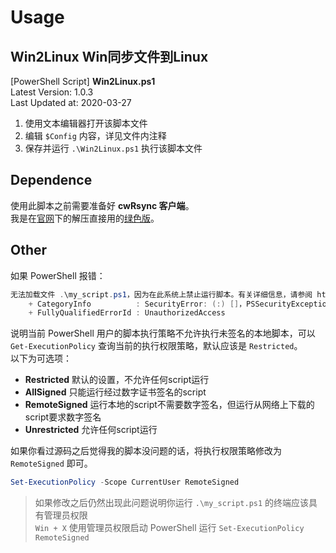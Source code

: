 # Usage
## Win2Linux Win同步文件到Linux
[PowerShell Script] **Win2Linux.ps1**  
Latest Version: 1.0.3  
Last Updated at: 2020-03-27  

1. 使用文本编辑器打开该脚本文件  
2. 编辑 `$Config` 内容，详见文件内注释  
3. 保存并运行 `.\Win2Linux.ps1` 执行该脚本文件  

## Dependence
使用此脚本之前需要准备好 **cwRsync 客户端**。  
我是在[官网](https://www.rsync.net/resources/howto/windows_rsync.html)下的解压直接用的[绿色版](https://www.rsync.net/resources/binaries/cwRsync_5.4.1_x86_Free.zip)。  

## Other
如果 PowerShell 报错：  
```powershell
无法加载文件 .\my_script.ps1，因为在此系统上禁止运行脚本。有关详细信息，请参阅 https://go.microsoft.com/fwlink/?LinkID=135170 中的 about_Execution_Policies。
    + CategoryInfo          : SecurityError: (:) []，PSSecurityException    
    + FullyQualifiedErrorId : UnauthorizedAccess
```
说明当前 PowerShell 用户的脚本执行策略不允许执行未签名的本地脚本，可以 `Get-ExecutionPolicy` 查询当前的执行权限策略，默认应该是 `Restricted`。  
以下为可选项：  
* **Restricted** 默认的设置，不允许任何script运行
* **AllSigned** 只能运行经过数字证书签名的script
* **RemoteSigned** 运行本地的script不需要数字签名，但运行从网络上下载的script要求数字签名
* **Unrestricted** 允许任何script运行

如果你看过源码之后觉得我的脚本没问题的话，将执行权限策略修改为 `RemoteSigned` 即可。
```powershell
Set-ExecutionPolicy -Scope CurrentUser RemoteSigned
```

> 如果修改之后仍然出现此问题说明你运行 `.\my_script.ps1` 的终端应该具有管理员权限  
> `Win + X` 使用管理员权限启动 PowerShell 运行 `Set-ExecutionPolicy RemoteSigned`  